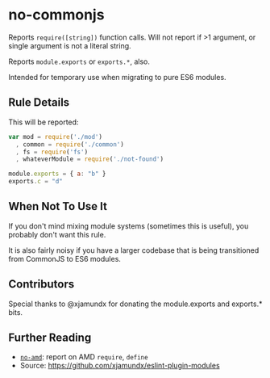 # no-commonjs

Reports `require([string])` function calls. Will not report if >1 argument,
or single argument is not a literal string.

Reports `module.exports` or `exports.*`, also.

Intended for temporary use when migrating to pure ES6 modules.

## Rule Details

This will be reported:

```js
var mod = require('./mod')
  , common = require('./common')
  , fs = require('fs')
  , whateverModule = require('./not-found')

module.exports = { a: "b" }
exports.c = "d"
```

## When Not To Use It

If you don't mind mixing module systems (sometimes this is useful), you probably
don't want this rule.

It is also fairly noisy if you have a larger codebase that is being transitioned
from CommonJS to ES6 modules.


## Contributors

Special thanks to @xjamundx for donating the module.exports and exports.* bits.

## Further Reading

- [`no-amd`](./no-amd.md): report on AMD `require`, `define`
- Source: https://github.com/xjamundx/eslint-plugin-modules
